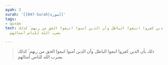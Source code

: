 ```yaml
---
ayah: 3
surah: '[[047-Surah|سورة]]'
tags:
- quran
text: ذلك بأن الذين كفروا اتبعوا الباطل وأن الذين آمنوا اتبعوا الحق من ربهم ۚ كذلك
  يضرب الله للناس أمثالهم

---
```

> ذلك بأن الذين كفروا اتبعوا الباطل وأن الذين آمنوا اتبعوا الحق من ربهم ۚ كذلك يضرب الله للناس أمثالهم
